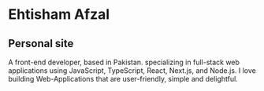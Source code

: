 # Ehtisham Afzal
## Personal site 
A front-end developer, based in Pakistan. specializing in full-stack web applications using JavaScript, TypeScript, React, Next.js, and Node.js. I love building Web-Applications that are user-friendly, simple and delightful.